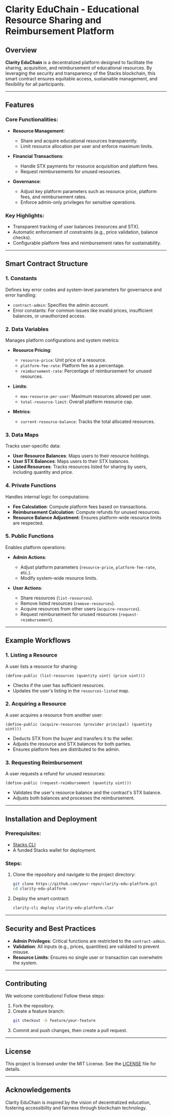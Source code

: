 # Clarity EduChain - Educational Resource Sharing and Reimbursement Platform

## Overview

**Clarity EduChain** is a decentralized platform designed to facilitate the sharing, acquisition, and reimbursement of educational resources. By leveraging the security and transparency of the Stacks blockchain, this smart contract ensures equitable access, sustainable management, and flexibility for all participants.

---

## Features

### Core Functionalities:
- **Resource Management**: 
  - Share and acquire educational resources transparently.
  - Limit resource allocation per user and enforce maximum limits.

- **Financial Transactions**:
  - Handle STX payments for resource acquisition and platform fees.
  - Request reimbursements for unused resources.

- **Governance**:
  - Adjust key platform parameters such as resource price, platform fees, and reimbursement rates.
  - Enforce admin-only privileges for sensitive operations.

### Key Highlights:
- Transparent tracking of user balances (resources and STX).
- Automatic enforcement of constraints (e.g., price validation, balance checks).
- Configurable platform fees and reimbursement rates for sustainability.

---

## Smart Contract Structure

### 1. **Constants**
Defines key error codes and system-level parameters for governance and error handling:
- `contract-admin`: Specifies the admin account.
- Error constants: For common issues like invalid prices, insufficient balances, or unauthorized access.

### 2. **Data Variables**
Manages platform configurations and system metrics:
- **Resource Pricing**:
  - `resource-price`: Unit price of a resource.
  - `platform-fee-rate`: Platform fee as a percentage.
  - `reimbursement-rate`: Percentage of reimbursement for unused resources.

- **Limits**:
  - `max-resource-per-user`: Maximum resources allowed per user.
  - `total-resource-limit`: Overall platform resource cap.

- **Metrics**:
  - `current-resource-balance`: Tracks the total allocated resources.

### 3. **Data Maps**
Tracks user-specific data:
- **User Resource Balances**: Maps users to their resource holdings.
- **User STX Balances**: Maps users to their STX balances.
- **Listed Resources**: Tracks resources listed for sharing by users, including quantity and price.

### 4. **Private Functions**
Handles internal logic for computations:
- **Fee Calculation**: Compute platform fees based on transactions.
- **Reimbursement Calculation**: Compute refunds for unused resources.
- **Resource Balance Adjustment**: Ensures platform-wide resource limits are respected.

### 5. **Public Functions**
Enables platform operations:
- **Admin Actions**:
  - Adjust platform parameters (`resource-price`, `platform-fee-rate`, etc.).
  - Modify system-wide resource limits.

- **User Actions**:
  - Share resources (`list-resources`).
  - Remove listed resources (`remove-resources`).
  - Acquire resources from other users (`acquire-resources`).
  - Request reimbursement for unused resources (`request-reimbursement`).

---

## Example Workflows

### 1. **Listing a Resource**
A user lists a resource for sharing:
```clarity
(define-public (list-resources (quantity uint) (price uint)))
```
- Checks if the user has sufficient resources.
- Updates the user's listing in the `resources-listed` map.

### 2. **Acquiring a Resource**
A user acquires a resource from another user:
```clarity
(define-public (acquire-resources (provider principal) (quantity uint)))
```
- Deducts STX from the buyer and transfers it to the seller.
- Adjusts the resource and STX balances for both parties.
- Ensures platform fees are distributed to the admin.

### 3. **Requesting Reimbursement**
A user requests a refund for unused resources:
```clarity
(define-public (request-reimbursement (quantity uint)))
```
- Validates the user's resource balance and the contract's STX balance.
- Adjusts both balances and processes the reimbursement.

---

## Installation and Deployment

### Prerequisites:
- [Stacks CLI](https://github.com/blockstack/stacks-cli)
- A funded Stacks wallet for deployment.

### Steps:
1. Clone the repository and navigate to the project directory:
   ```bash
   git clone https://github.com/your-repo/clarity-edu-platform.git
   cd clarity-edu-platform
   ```
2. Deploy the smart contract:
   ```bash
   clarity-cli deploy clarity-edu-platform.clar
   ```

---

## Security and Best Practices

- **Admin Privileges**: Critical functions are restricted to the `contract-admin`.
- **Validation**: All inputs (e.g., prices, quantities) are validated to prevent misuse.
- **Resource Limits**: Ensures no single user or transaction can overwhelm the system.

---

## Contributing

We welcome contributions! Follow these steps:
1. Fork the repository.
2. Create a feature branch:
   ```bash
   git checkout -b feature/your-feature
   ```
3. Commit and push changes, then create a pull request.

---

## License

This project is licensed under the MIT License. See the [LICENSE](LICENSE) file for details.

---

## Acknowledgements

Clarity EduChain is inspired by the vision of decentralized education, fostering accessibility and fairness through blockchain technology.
